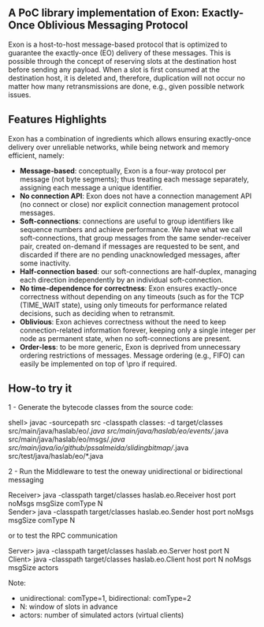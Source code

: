 A PoC library implementation of Exon: Exactly-Once Oblivious Messaging Protocol
---

Exon is a host-to-host message-based protocol that is optimized to guarantee the exactly-once (EO) delivery of these messages. 
This is possible through the concept of reserving slots at the destination host before sending any payload. 
When a slot is first consumed at the destination host, it is deleted and, therefore, 
duplication will not occur no matter how many retransmissions are done, e.g., given possible network issues.


Features Highlights
---


Exon has a combination of ingredients which allows ensuring exactly-once delivery over unreliable networks, while being network and memory efficient, namely:

- **Message-based**: conceptually, Exon is a four-way protocol per message (not byte segments); thus treating each message separately, assigning each message a unique identifier.
- **No connection API**: Exon does not have a connection management API (no connect or close) nor explicit connection management protocol messages.
- **Soft-connections**: connections are useful to group identifiers like sequence numbers and achieve performance. We have what we call soft-connections, that group messages from the same sender-receiver pair, created on-demand if messages are requested to be sent, and discarded if there are no pending unacknowledged messages, after some inactivity.
- **Half-connection based**: our soft-connections are half-duplex, managing each direction independently by an individual soft-connection. 
- **No time-dependence for correctness**: Exon ensures exactly-once correctness without depending on any timeouts (such as for the TCP (TIME_WAIT state), using only timeouts for performance related decisions, such as deciding when to retransmit.
- **Oblivious**: Exon achieves correctness without the need to keep connection-related information forever, keeping only a single integer per node as permanent state, when no soft-connections are present.
- **Order-less**: to be more generic, Exon is deprived from unnecessary ordering restrictions of messages. Message ordering (e.g., FIFO) can easily be implemented on top of \pro if required.


How-to try it
---
1 - Generate the bytecode classes from the source code:

shell> javac -sourcepath src -classpath classes: -d target/classes src/main/java/haslab/eo/*.java src/main/java/haslab/eo/events/*.java src/main/java/haslab/eo/msgs/*.java src/main/java/io/github/pssalmeida/slidingbitmap/*.java src/test/java/haslab/eo/*.java

2 - Run the Middleware to test the oneway unidirectional or bidirectional messaging

Receiver> java -classpath target/classes haslab.eo.Receiver host port noMsgs msgSize comType N <br />
Sender>   java -classpath target/classes haslab.eo.Sender host port noMsgs msgSize comType N

or to test the RPC communication

Server> java -classpath target/classes haslab.eo.Server host port N <br />
Client> java -classpath target/classes haslab.eo.Client host port N noMsgs msgSize actors

Note:
- unidirectional: comType=1, bidirectional: comType=2
- N: window of slots in advance
- actors: number of simulated actors (virtual clients)
